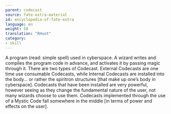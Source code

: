```yaml
---
parent: codecast
source: fate-extra-material
id: encyclopedia-of-fate-extra
language: en
weight: 58
translation: "RHuot"
category:
- skill
---
```


A program (read: simple spell) used in cyberspace.
A wizard writes and compiles the program code in advance, and activates it by passing magic through it.
There are two types of Codecast. External Codecasts are one time use consumable Codecasts, while Internal Codecasts are installed into the body… or rather the spiritron structures [that make up one’s body in cyberspace].
Codecasts that have been installed are very powerful, however seeing as they change the fundamental nature of the user, not many wizards choose to use them. Codecasts implemented through the use of a Mystic Code fall somewhere in the middle [in terms of power and effects on the user].
